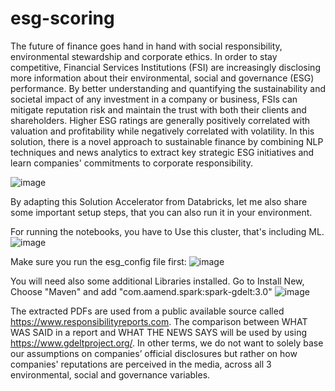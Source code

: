 # esg-scoring

The future of finance goes hand in hand with social responsibility, environmental stewardship and corporate ethics. In order to stay competitive, Financial Services Institutions (FSI) are increasingly disclosing more information about their environmental, social and governance (ESG) performance. By better understanding and quantifying the sustainability and societal impact of any investment in a company or business, FSIs can mitigate reputation risk and maintain the trust with both their clients and shareholders. Higher ESG ratings are generally positively correlated with valuation and profitability while negatively correlated with volatility. In this solution, there is a novel approach to sustainable finance by combining NLP techniques and news analytics to extract key strategic ESG initiatives and learn companies' commitments to corporate responsibility.

![image](https://user-images.githubusercontent.com/38947100/199178283-a743a2bd-4e7a-4362-bdfd-94331ac4ab76.png)

By adapting this Solution Accelerator from Databricks, let me also share some important setup steps, that you can also run it in your environment. 


For running the notebooks, you have to Use this cluster, that's including ML. 
![image](https://user-images.githubusercontent.com/38947100/199015370-d5cab6dd-168f-4d0c-a009-18b4187c811e.png)


Make sure you run the esg_config file first:
![image](https://user-images.githubusercontent.com/38947100/199178108-9b283ae2-0864-4539-8b28-784e0aa087b7.png)



You will need also some additional Libraries installed. Go to Install New, Choose "Maven" and add "com.aamend.spark:spark-gdelt:3.0" 
![image](https://user-images.githubusercontent.com/38947100/199016141-1f186173-3b45-4d9f-a0a7-a7d4e02cadef.png)

The extracted PDFs are used from a public available source called https://www.responsibilityreports.com. 
The comparison between WHAT WAS SAID in a report and WHAT THE NEWS SAYS will be used by using https://www.gdeltproject.org/. 
In other terms, we do not want to solely base our assumptions on companies’ official disclosures but rather on how companies' reputations are perceived in the media, across all 3 environmental, social and governance variables.
